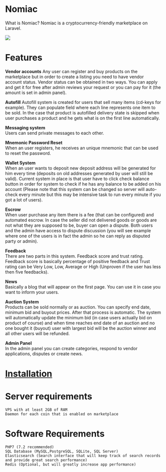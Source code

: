# Nomiac
What is Nomiac? Nomiac is a cryptocurrency-friendly marketplace on Laravel.

![](https://github.com/virtumonde/nomiac/blob/master/demo/1.png)

# Features 
**Vendor accounts** 
Any user can register and buy products on the marketplace but in order to create a listing you need to have vendor account status. Vendor status can be obtained in two ways. You can apply and get it for free after admin reviews your request or you can pay for it (the amount is set in admin panel).  
  
**Autofill**
Autofill system is created for users that sell many items (cd-keys for example). They can populate field where each line represents one item to be sold. In the case that product is autofilled delivery state is skipped when user purchases a product and he gets what is on the first line automatically.  
  
**Messaging system**  
Users can send private messages to each other.  
  
**Mnemonic Password Reset**  
When an user registers, he receives an unique mnemonic that can be used to reset the password.  
  
**Wallet System**  
When an user wants to deposit new deposit address will be generated for him every time (deposits on old addresses generated by user will still be valid). Current system in place is that user have to click check balance button in order for system to check if he has any balance to be added on his account (Please note that this system can be changed so server will auto-check every minute but this may be intensive task to run every minute if you got a lot of users).  
  
**Escrow**  
When user purchase any item there is a fee (that can be configured) and automated escrow. In case the seller did not delivered goods or goods are not what they are supposed to be, buyer can open a dispute. Both users and the admin have access to dispute discussion (you will see example where one of the users is in fact the admin so he can reply as disputed party or admin).  

  
**Feedback**  
There are two parts in this system. Feedback score and trust rating. Feedback score is basically percentage of positive feedback and Trust rating can be Very Low, Low, Average or High (Unproven if the user has less then five feedbacks).  

  
**News**  
Basically a blog that will appear on the first page. You can use it in case you want to inform your users.  

  
**Auction System**  
Products can be sold normally or as auction. You can specify end date, minimum bid and buyout prices. After that process is automatic. The system will automatically update the minimum bid (in case users actually bid on product of course) and when time reaches end date of an auction and no one bought it (buyout) user with largest bid will be the auction winner and all other users will be refunded.  

  
**Admin Panel**   
In the admin panel you can create categories, respond to vendor applications, disputes or create news.

# [Installation](https://github.com/virtumonde/nomiac/blob/master/INSTALLATION.md)

# Server requirements
```
VPS with at least 2GB of RAM
Daemon for each coin that is enabled on marketplace
```
# Software Requirements
```
PHP7 (7.2 recommended)
SQL Database (MySQL,PostgreSQL, SQLite, SQL Server)
Elasticsearch (Search interface that will keep track of search records and provide great search performance)
Redis (Optional, but will greatly increase app performance)
```
